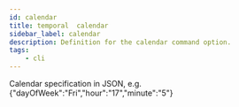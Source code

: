 ```yaml
---
id: calendar
title: temporal  calendar
sidebar_label: calendar
description: Definition for the calendar command option.
tags:
	- cli
---
```


Calendar specification in JSON, e.g. {"dayOfWeek":"Fri","hour":"17","minute":"5"}

